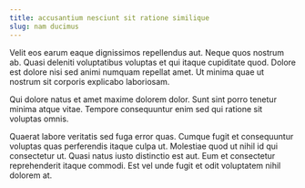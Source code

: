 ```yaml
---
title: accusantium nesciunt sit ratione similique
slug: nam ducimus
---
```


Velit eos earum eaque dignissimos repellendus aut. Neque quos nostrum ab. Quasi deleniti voluptatibus voluptas et qui itaque cupiditate quod. Dolore est dolore nisi sed animi numquam repellat amet. Ut minima quae ut nostrum sit corporis explicabo laboriosam.

Qui dolore natus et amet maxime dolorem dolor. Sunt sint porro tenetur minima atque vitae. Tempore consequuntur enim sed qui ratione sit voluptas omnis.

Quaerat labore veritatis sed fuga error quas. Cumque fugit et consequuntur voluptas quas perferendis itaque culpa ut. Molestiae quod ut nihil id qui consectetur ut. Quasi natus iusto distinctio est aut. Eum et consectetur reprehenderit itaque commodi. Est vel unde fugit et odit voluptatem nihil dolorem at.
